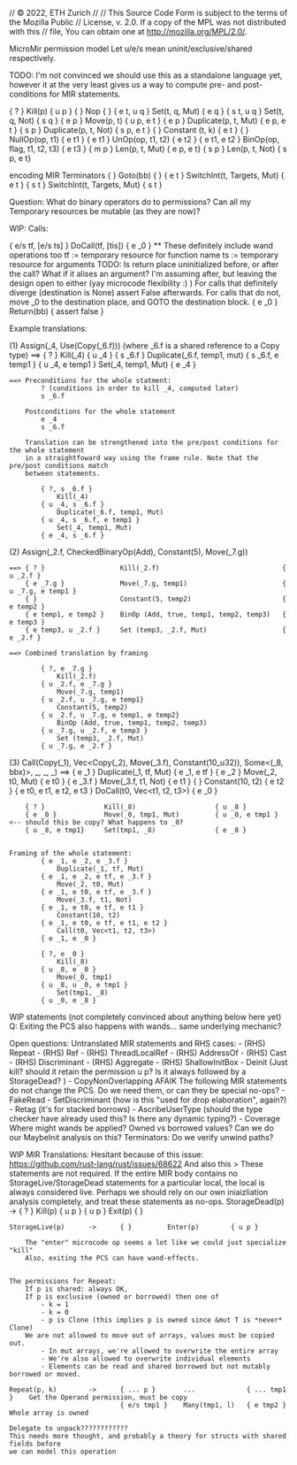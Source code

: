 // © 2022, ETH Zurich
//
// This Source Code Form is subject to the terms of the Mozilla Public
// License, v. 2.0. If a copy of the MPL was not distributed with this
// file, You can obtain one at http://mozilla.org/MPL/2.0/.


MicroMir permission model
Let u/e/s mean uninit/exclusive/shared respectively.

TODO: I'm not convinced we should use this as a standalone language yet,
however it at the very least gives us a way to compute pre- and post-
conditions for MIR statements.

{ ? }                   Kill(p)                     { u p }
{ }                     Nop                         { }
{ e t, u q }            Set(t, q, Mut)              { e q }
{ s t, u q }            Set(t, q, Not)              { s q }
{ e p }                 Move(p, t)                  { u p, e t }
{ e p }                 Duplicate(p, t, Mut)        { e p, e t }
{ s p }                 Duplicate(p, t, Not)        { s p, e t }
{ }                     Constant (t, k)             { e t }
{ }                     NullOp(op, t1)              { e t1 }
{ e t1 }                UnOp(op, t1, t2)            { e t2 }
{ e t1, e t2 }          BinOp(op, flag, t1, t2, t3) { e t3 }
{ m p }                 Len(p, t, Mut)              { e p, e t}
{ s p }                 Len(p, t, Not)              { s p, e t}

encoding MIR Terminators
{ }                     Goto(bb)                    { }
{ e t }                 SwitchInt(t, Targets, Mut)  { e t }
{ s t }                 SwitchInt(t, Targets, Mut)  { s t }





Question: What do binary operators do to permissions? Can all my Temporary resources be mutable (as they are now)?






WIP: Calls:

 { e/s tf, [e/s ts] }    DoCall(tf, [tis])           { e _0 }    ** These definitely include wand operations too
    tf      := temporary resource for function name
    ts      := temporary resource for arguments
            TODO: Is return place uninitialized before, or after the call? What if it alises an argument?
                    I'm assuming after, but leaving the design open to either (yay microcode flexibility :) )
    For calls that definitely diverge (destination is None) assert False afterwards.
    For calls that do not, move _0 to the destination place, and GOTO the destination block.
{ e _0 }                Return(bb)                  { assert false }






Example translations:

(1)     Assign(_4, Use(Copy(_6.f)))
            (where _6.f is a shared reference to a Copy type)
    ==> { ? }               Kill(_4)                    { u _4 }
        { s _6.f }          Duplicate(_6.f, temp1, mut) { s _6.f, e temp1 }
        { u _4, e temp1 }   Set(_4, temp1, Mut)         { e _4 }

    ==> Preconditions for the whole statment:
            ? (conditions in order to kill _4, computed later)
            s _6.f
         
        Postconditions for the whole statement
            e _4
            s _6.f
    
        Translation can be strengthened into the pre/post conditions for the whole statement
        in a straightfoward way using the frame rule. Note that the pre/post conditions match
        between statements.
        
            { ?, s _6.f }
                Kill(_4)
            { u _4, s _6.f }
                Duplicate(_6.f, temp1, Mut)
            { u _4, s _6.f, e temp1 }
                Set(_4, temp1, Mut)
            { e _4, s _6.f }


(2)     Assign(_2.f, CheckedBinaryOp(Add), Constant(5), Move(_7.g))

    ==> { ? }                   Kill(_2.f)                               { u _2.f }
        { e _7.g }              Move(_7.g, temp1)                        { u _7.g, e temp1 }
        { }                     Constant(5, temp2)                       { e temp2 }
        { e temp1, e temp2 }    BinOp (Add, true, temp1, temp2, temp3)   { e temp3 }
        { e temp3, u _2.f }     Set (temp3, _2.f, Mut)                   { e _2.f }

    ==> Combined translation by framing

            { ?, e _7.g }
                Kill(_2.f)
            { u _2.f, e _7.g }
                Move(_7.g, temp1)
            { u _2.f, u _7.g, e temp1}
                Constant(5, temp2)
            { u _2.f, u _7.g, e temp1, e temp2}
                BinOp (Add, true, temp1, temp2, temp3)
            { u _7.g, u _2.f, e temp3 }
                Set (temp3, _2.f, Mut)
            { u _7.g, e _2.f }




(3)     Call(Copy(_1), Vec<Copy(_2), Move(_3.f), Constant(10_u32)), Some<(_8, bbx)>, _, _, _)
    ==> { e _1 }            Duplicate(_1, tf, Mut)      { e _1, e tf }
        { e _2 }            Move(_2, t0, Mut)           { e t0 }
        { e _3.f }          Move(_3.f, t1, Not)         { e t1 }
        { }                 Constant(10, t2)            { e t2 }
        { e t0, e t1, e t2, e t3 }
                            DoCall(t0, Vec<t1, t2, t3>) { e _0 }

        { ? }               Kill(_8)                    { u _8 }
        { e _0 }            Move(_0, tmp1, Mut)         { u _0, e tmp1 } <-- should this be copy? What happens to _0?
        { u _8, e tmp1}     Set(tmp1, _8)               { e _8 }


    Framing of the whole statement:
            { e _1, e _2, e _3.f }
                Duplicate(_1, tf, Mut)
            { e _1, e _2, e tf, e _3.f }
                Move(_2, t0, Mut)
            { e _1, e t0, e tf, e _3.f }
                Move(_3.f, t1, Not)         
            { e _1, e t0, e tf, e t1 }
                Constant(10, t2)
            { e _1, e t0, e tf, e t1, e t2 }
                Call(t0, Vec<t1, t2, t3>)
            { e _1, e _0 }

            { ?, e _0 }
                Kill(_8)
            { u _8, e _0 }
                Move(_0, tmp1)
            { u _8, u _0, e tmp1 }
                Set(tmp1, _8)
            { u _0, e _8 }




WIP statements (not completely convinced about anything below here yet)
    Q: Exiting the PCS also happens with wands... same underlying mechanic?






Open questions:
    Untranslated MIR statements and RHS cases:
        - (RHS) Repeat
        - (RHS) Ref
        - (RHS) ThreadLocalRef
        - (RHS) AddressOf
        - (RHS) Cast
        - (RHS) Discriminant
        - (RHS) Aggregate
        - (RHS) ShallowInitBox
        - Deinit (Just kill? should it retain the permission u p? Is it always followed by a StorageDead? )
        - CopyNonOverlapping
    AFAIK The following MIR statements do not change the PCS. Do we need them, or can they be special no-ops?
        - FakeRead
        - SetDiscriminant (how is this "used for drop elaboration", again?)
        - Retag (it's for stacked borrows)
        - AscribeUserType (should the type checker have already used this? Is there any dynamic typing?)
        - Coverage
    Where might wands be applied?
        Owned vs borrowed values?
    Can we do our MaybeInit analysis on this?
    Terminators:
        Do we verify unwind paths?





WIP MIR Translations:
    Hesitant because of this issue: https://github.com/rust-lang/rust/issues/68622
    And also this
         > These statements are not required. If the entire MIR body contains no
           StorageLive/StorageDead statements for a particular local, the local is
           always considered live.
    Perhaps we should rely on our own iniaizliation analysis completely,
        and treat these statements as no-ops.
    StorageDead(p)      ->      { ? }       Kill(p)         { u p }
                                { u p }     Exit(p)         { }

    StorageLive(p)      ->      { }         Enter(p)        { u p }
        
        The "enter" microcode op seems a lot like we could just specialize "kill"
        Also, exiting the PCS can have wand-effects.


    The permissions for Repeat:
        If p is shared: always OK,
        If p is exclusive (owned or borrowed) then one of
            - k = 1
            - k = 0
            - p is Clone (this implies p is owned since &mut T is *never* Clone)
        We are not allowed to move out of arrays, values must be copied out.
            - In mut arrays, we're allowed to overwrite the entire array
            - We're also allowed to overwrite individual elements
            - Elements can be read and shared borrowed but not mutably borrowed or moved.

    Repeat(p, k)        ->      { ... p }       ...             { ... tmp1 }    Get the Operand permission, must be copy
                                { e/s tmp1 }    Many(tmp1, l)   { e tmp2 }      Whole array is owned
                                                                                Delegate to unpack????????????
    This needs more thought, and probably a theory for structs with shared fields before
    we can model this operation

